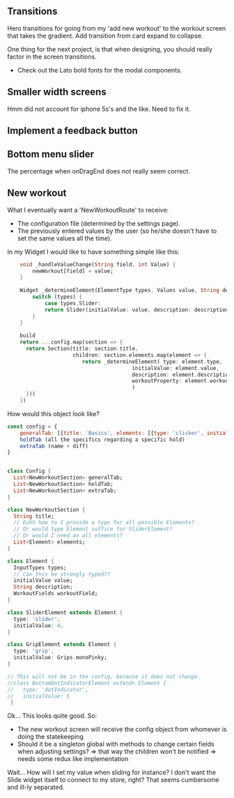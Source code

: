  ## Transitions

Hero transitions for going from my 'add new workout' to the workout screen that takes the gradient.
Add transition from card expand to collapse.

One thing for the next project, is that when designing, you should really factor in the screen transitions.

- Check out the Lato bold fonts for the modal components.

## Smaller width screens

Hmm did not account for iphone 5s's and the like.
Need to fix it.

## Implement a feedback button


## Bottom menu slider
The percentage when onDragEnd does not really seem correct.

## New workout

What I eventually want a 'NewWorkoutRoute' to receive:

- The configuration file (determined by the settings page).
- The previously entered values by the user (so he/she doesn't have to set the same values all the time).


In my Widget I would like to have something simple like this:

```Dart
    void _handleValueChange(String field, int Value) {
        newWorkout[field] = value;
    }
    
    Widget _determineElement(ElementType types, Values value, String description) {
        switch (types) {
            case types.Slider:
            return Slider(initialValue: value, description: description, handleValueChange: _handleValueChange)
        }
    }
    
    build
    return ...config.map(section => {
      return Section(title: section.title, 
                     children: section.elements.map(element => {
                        return _determineElement( type: element.type, 
                                        initialValue: element.value, 
                                        description: element.description,
                                        workoutProperty: element.workoutProperty
                                        )
      }))
    })
```


How would this object look like?

```Javascript
const config = {
    generalTab: [{title: 'Basics', elements: [{type: 'clicker', initialValue: 3}]}, {title: Timers, elements: []}]
    holdTab (all the specifics regarding a specific hold)
    extraTab (name + diff)
}
```


```Dart

class Config {
  List<NewWorkoutSection> generalTab;
  List<NewWorkoutSection> holdTab;
  List<NewWorkoutSection> extraTab;
}

class NewWorkoutSection {
  String title;
  // Euhh how to I provide a type for all possible Elements?
  // Or would type Element suffice for SliderElement?
  // Or would I need an all elements?
  List<Element> elements;
}

class Element {
  InputTypes types;
  // Can this be strongly typed??
  initialValue value;
  String description;
  WorkoutFields workoutField;
}

class SliderElement extends Element {
  type: 'slider',
  initialValue: 4,
}

class GripElement extends Element {
  type: 'grip',
  initialValue: Grips.monoPinky;
}

// This will not be in the config, because it does not change.
//class BottomDotIndicatorElement extends Element {
//   type: 'dotIndicator',
//   initialValue: 5
 }
```


Ok... This looks quite good.
So:

- The new workout screen will receive the config object from whomever is doing the statekeeping
- Should it be a singleton global with methods to change certain fields when adjusting settings?
    => that way the children won't be notified
    => needs some redux like implementation
    
    
 Wait...
 How will I set my value when sliding for instance? 
 I don't want the Slide widget itself to connect to my store, right?
 That seems cumbersome and ill-ly separated.


